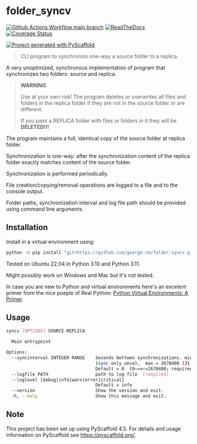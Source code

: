 # folder_syncv

<!-- [![Built Status](https://api.cirrus-ci.com/github/george-cm/folder-syncv.svg?branch=main)](https://cirrus-ci.com/github/george-cm/folder_syncv) -->

[![Github Actions Workflow main branch](https://github.com/george-cm/folder-syncv/actions/workflows/ci.yml/badge.svg?branch=main)](https://github.com/george-cm/folder-syncv/actions/workflows/ci.yml/badge.svg?branch=main)
[![ReadTheDocs](https://readthedocs.org/projects/folder-syncv/badge/?version=latest)](https://folder-syncv.readthedocs.io/en/latest/)
[![Coverage Status](https://coveralls.io/repos/github/george-cm/folder-syncv/badge.svg?branch=main&kill_cache=1)](https://coveralls.io/github/george-cm/folder-syncv?branch=main)

[![Project generated with PyScaffold](https://img.shields.io/badge/-PyScaffold-005CA0?logo=pyscaffold)](https://pyscaffold.org/)

> CLI program to synchronize one-way a source folder to a replica.

A very unoptimized, synchronous implementation of program that synchronizes two folders: source and replica.

> **WARNING**
>
> Use at your own risk!
> The program deletes or overwrites all files and folders in the replica folder if they are not in the source folder or are different.
>
> If you pass a REPLICA folder with files or folders in it they will be **DELETED!!!**

The program maintains a full, identical copy of the source folder at replica folder.

Synchronization is one-way: after the synchronization content of the replica folder exactly matches content of the source folder.

Synchronization is performed periodically.

File creation/copying/removal operations are logged to a file and to the console output.

Folder paths, synchronization interval and log file path should be provided using command line arguments.

## Installation

Install in a virtual environment using:

```sh
python -m pip install "git+https://github.com/george-cm/folder-syncv.git#egg=folder-syncv"
```

Tested on Ubuntu 22.04 in Python 3.10 and Python 3.11.

Might possibly work on Windows and Mac but it's not tested.

In case you are new to Python and virtual environments here's an excelent primer from the nice poeple of Real Python: [Python Virtual Environments: A Primer][def].

## Usage

```sh
syncv [OPTIONS] SOURCE REPLICA

  Main entrypoint

Options:
  --syncinterval INTEGER RANGE    Seconds bettwen synchronizations. min = 0
                                  (sync only once),  max = 2678400 (31 days).
                                  Default = 0  [0<=x<=2678400; required]
  --logfile PATH                  path to log file  [required]
  --loglevel [debug|info|warn|error|critical]
                                  Default = info
  --version                       Show the version and exit.
  -h, --help                      Show this message and exit.
```

<!-- pyscaffold-notes -->

## Note

This project has been set up using PyScaffold 4.5. For details and usage
information on PyScaffold see <https://pyscaffold.org/>.

[def]: https://realpython.com/python-virtual-environments-a-primer/ "Python Virtual Environments: A Primer"

